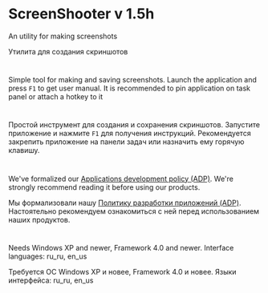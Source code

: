 # ScreenShooter v 1.5h

An utility for making screenshots

Утилита для создания скриншотов

#

Simple tool for making and saving screenshots. Launch the application and press ```F1``` to get user manual.
It is recommended to pin application on task panel or attach a hotkey to it

#

Простой инструмент для создания и сохранения скриншотов. Запустите приложение и нажмите ```F1``` для получения инструкций.
Рекомендуется закрепить приложение на панели задач или назначить ему горячую клавишу.

#

We've formalized our [Applications development policy (ADP)](https://vk.com/@rdaaow_fupl-adp).
We're strongly recommend reading it before using our products.

Мы формализовали нашу [Политику разработки приложений (ADP)](https://vk.com/@rdaaow_fupl-adp).
Настоятельно рекомендуем ознакомиться с ней перед использованием наших продуктов.

#

Needs Windows XP and newer, Framework 4.0 and newer. Interface languages: ru_ru, en_us

Требуется ОС Windows XP и новее, Framework 4.0 и новее. Языки интерфейса: ru_ru, en_us
